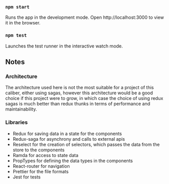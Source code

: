 ### `npm start`

Runs the app in the development mode.
Open http://localhost:3000 to view it in the browser.

### `npm test`

Launches the test runner in the interactive watch mode.

## Notes

### Architecture

The architecture used here is not the most suitable for a project of this caliber, either using sagas, however this architecture would be
a good choice if this project were to grow, in which case the choice
of using redux sagas is much better than redux thunks in terms of performance and maintainability.

### Libraries

 - Redux for saving data in a state for the components
 - Redux-saga for asynchrony and calls to external apis
 - Reselect for the creation of selectors, which passes the data from the store to the components
 - Ramda for access to state data
 - PropTypes for defining the data types in the components
 - React-router for navigation
 - Prettier for the file formats
 - Jest for tests

